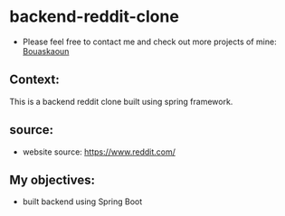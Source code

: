 # backend-reddit-clone


- Please feel free to contact me and check out more projects of mine: [Bouaskaoun](https://github.com/Bouaskaoun)

## Context:

This is a backend reddit clone built using spring framework.


## source:

- website source: https://www.reddit.com/

 
## My objectives:

- built backend using Spring Boot
